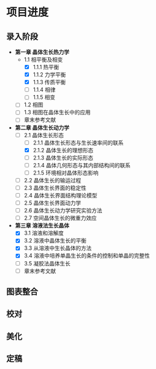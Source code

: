 ﻿# 项目进度
## 录入阶段
- **第一章 晶体生长热力学**
  - 1.1 相平衡及相变
    - [x] 1.1.1 热平衡
    - [x] 1.1.2 力学平衡
    - [x] 1.1.3 传质平衡
    - [ ] 1.1.4 相律
    - [ ] 1.1.5 相变
  - [ ] 1.2 相图
  - [ ] 1.3 相图在晶体生长中的应用
  - [ ] 章末参考文献
- **第二章 晶体生长动力学**
  - [ ] 2.1 晶体生长形态
    - [ ] 2.1.1 晶体生长形态与生长速率间的联系
    - [x] 2.1.2 晶体生长的理想形态
    - [ ] 2.1.3 晶体生长的实际形态
    - [ ] 2.1.4 晶体几何形态与其内部结构间的联系
    - [ ] 2.1.5 环境相对晶体形态影响 
  - [ ] 2.2 晶体生长的输运过程
  - [ ] 2.3 晶体生长界面的稳定性
  - [ ] 2.4 晶体生长界面结构理论模型
  - [ ] 2.5 晶体生长界面动力学
  - [ ] 2.6 晶体生长动力学研究实验方法
  - [ ] 2.7 空间晶体生长的微重力效应
- **第三章 溶液法生长晶体**
  - [x] 3.1 溶液和溶解度
  - [x] 3.2 溶液中晶体生长的平衡
  - [x] 3.3 从溶液中生长晶体的方法
  - [x] 3.4 溶液中培养单晶生长的条件的控制和单晶的完整性
  - [ ] 3.5 凝胶法晶体生长
  - [ ] 章末参考文献
  
## 图表整合

## 校对

## 美化

## 定稿
